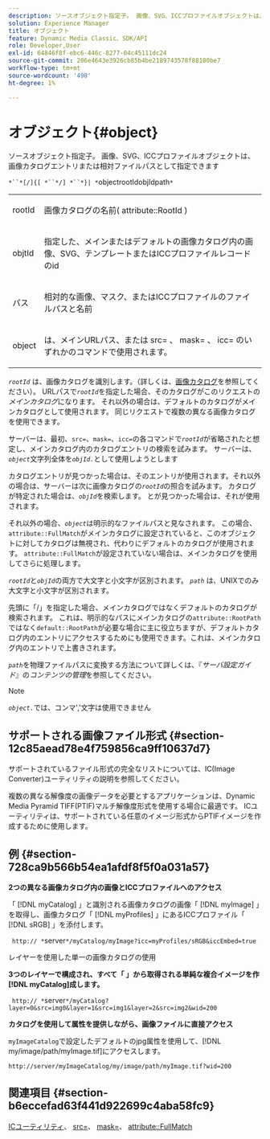 ```yaml
---
description: ソースオブジェクト指定子。 画像、SVG、ICCプロファイルオブジェクトは、画像カタログエントリまたは相対ファイルパスとして指定できます
solution: Experience Manager
title: オブジェクト
feature: Dynamic Media Classic、SDK/API
role: Developer,User
exl-id: 64846f8f-ebc6-446c-8277-04c45111dc24
source-git-commit: 206e4643e3926cb85b4be2189743578f88180be7
workflow-type: tm+mt
source-wordcount: '498'
ht-degree: 1%

---
```


# オブジェクト{#object}

ソースオブジェクト指定子。 画像、SVG、ICCプロファイルオブジェクトは、画像カタログエントリまたは相対ファイルパスとして指定できます

`*``*[/]{[ *``*/] *``*}| *`objectrootIdobjIdpath`*`

<table id="simpletable_A8B9B4D508B94BE5B7F6112F0A5F8270"> 
 <tr class="strow"> 
  <td class="stentry"> <p> <span class="codeph"> <span class="varname"> rootId  </span> </span> </p> </td> 
  <td class="stentry"> <p>画像カタログの名前( <span class="codeph"> attribute::RootId </span>) </p> </td> 
 </tr> 
 <tr class="strow"> 
  <td class="stentry"> <p> <span class="codeph"> <span class="varname"> objtId  </span> </span> </p> </td> 
  <td class="stentry"> <p>指定した、メインまたはデフォルトの画像カタログ内の画像、SVG、テンプレートまたはICCプロファイルレコードのid </p> </td> 
 </tr> 
 <tr class="strow"> 
  <td class="stentry"> <p> <span class="codeph"> <span class="varname"> パス  </span> </span> </p> </td> 
  <td class="stentry"> <p>相対的な画像、マスク、またはICCプロファイルのファイルパスと名前 </p> </td> 
 </tr> 
 <tr class="strow"> 
  <td class="stentry"> <p> <span class="codeph"> <span class="varname"> object  </span> </span> </p> </td> 
  <td class="stentry"> <p>は、メインURLパス、または<span class="codeph"> src= </span>、<span class="codeph"> mask= </span>、<span class="codeph"> icc= </span>のいずれかのコマンドで使用されます。 </p> </td> 
 </tr> 
</table>

*`rootId`* は、画像カタログを識別します。（詳しくは、[画像カタログ](../../../../../is-api/image-catalog/image-serving-api-ref/c-image-catalog-reference/c-overview/c-overview.md#concept-9ce2b6a133de45f783e95cabc5810ac3)を参照してください）。 URLパスで&#x200B;*`rootId`*&#x200B;を指定した場合、そのカタログがこのリクエストの&#x200B;*メインカタログ*&#x200B;になります。 それ以外の場合は、デフォルトのカタログがメインカタログとして使用されます。 同じリクエストで複数の異なる画像カタログを使用できます。

サーバーは、最初、`src=`、`mask=`、`icc=`の各コマンドで&#x200B;*`rootId`*&#x200B;が省略されたと想定し、メインカタログ内のカタログエントリの検索を試みます。 サーバーは、*`object`*&#x200B;文字列全体を&#x200B;*`objId.`*&#x200B;として使用しようとします

カタログエントリが見つかった場合は、そのエントリが使用されます。それ以外の場合は、サーバーは次に画像カタログの&#x200B;*`rootId`*&#x200B;の照合を試みます。 カタログが特定された場合は、*`objId`*&#x200B;を検索します。 とが見つかった場合は、それが使用されます。

それ以外の場合、*`object`*&#x200B;は明示的なファイルパスと見なされます。 この場合、`attribute::FullMatch`がメインカタログに設定されていると、このオブジェクトに対してカタログは無視され、代わりにデフォルトのカタログが使用されます。 `attribute::FullMatch`が設定されていない場合は、メインカタログを使用してさらに処理します。

*`rootId`*&#x200B;と&#x200B;*`objId`*&#x200B;の両方で大文字と小文字が区別されます。 *`path`* は、UNIXでのみ大文字と小文字が区別されます。

先頭に「/」を指定した場合、メインカタログではなくデフォルトのカタログが検索されます。 これは、明示的なパスにメインカタログの`attribute::RootPath`ではなく`default::RootPath`が必要な場合に主に役立ちますが、デフォルトカタログ内のエントリにアクセスするためにも使用できます。これは、メインカタログ内のエントリで上書きされます。

*`path`*&#x200B;を物理ファイルパスに変換する方法について詳しくは、『*サーバ設定ガイド*』の&#x200B;*コンテンツの管理*&#x200B;を参照してください。

>[!NOTE]
>
>*`object.`*&#x200B;では、コンマ&#39;,&#39;文字は使用できません

## サポートされる画像ファイル形式 {#section-12c85aead78e4f759856ca9ff10637d7}

サポートされているファイル形式の完全なリストについては、IC(Image Converter)ユーティリティの説明を参照してください。

複数の異なる解像度の画像データを必要とするアプリケーションは、Dynamic Media Pyramid TIFF(PTIF)マルチ解像度形式を使用する場合に最適です。 ICユーティリティは、サポートされている任意のイメージ形式からPTIFイメージを作成するために使用します。

## 例 {#section-728ca9b566b54ea1afdf8f5f0a031a57}

**2つの異なる画像カタログ内の画像とICCプロファイルへのアクセス**

「 [!DNL myCatalog] 」と識別される画像カタログの画像「 [!DNL myImage] 」を取得し、画像カタログ「 [!DNL myProfiles] 」にあるICCプロファイル「 [!DNL sRGB] 」を添付します。

` http:// *`server`*/myCatalog/myImage?icc=myProfiles/sRGB&iccEmbed=true`

レイヤーを使用した単一の画像カタログの使用

**3つのレイヤーで構成され、すべて「 」から取得される単純な複合イメージを作 [!DNL myCatalog]成します。**

` http:// *`server`*/myCatalog?layer=0&src=img0&layer=1&src=img1&layer=2&src=img2&wid=200`

**カタログを使用して属性を提供しながら、画像ファイルに直接アクセス**

`myImageCatalog`で設定したデフォルトのjpg属性を使用して、[!DNL my/image/path/myImage.tif]にアクセスします。

`http://server/myImageCatalog/my/image/path/myImage.tif?wid=200`

## 関連項目 {#section-b6eccefad63f441d922699c4aba58fc9}

[ICユーティリティ](../../../../../is-api/is-utils/utilities/r-ic.md#reference-de9f43c63a8f48f1a755ff1760af8b7b)、 [src=](../../../../../is-api/http-ref/image-serving-api-ref/c-http-protocol-reference/c-command-reference/r-src.md#reference-f6506637778c4c69bf106a7924a91ab1)、 [mask=](../../../../../is-api/http-ref/image-serving-api-ref/c-http-protocol-reference/c-command-reference/r-mask.md#reference-922254e027404fb890b850e2723ee06e)、 [attribute::FullMatch](../../../../../is-api/image-catalog/image-serving-api-ref/c-image-catalog-reference/c-attributes-reference/r-fullmatch.md#reference-c3a72f31672a48b386943d6781cf50d7)
